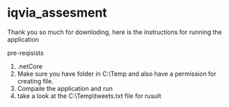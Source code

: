# iqvia_assesment

Thank you so much for downloding, here is the instructions for running the application

pre-reqisists 
1) .netCore
2) Make sure you have folder in C:\Temp and also have a permission for creating file.
3) Compaile the application and run
4) take a look at the C:\Temp\tweets.txt file for rusult
